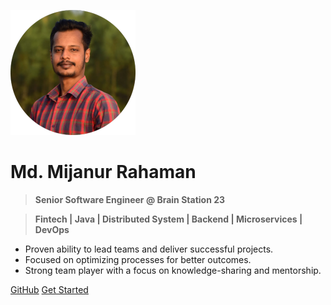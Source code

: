 ![logo](_assets/image.png)

# Md. Mijanur Rahaman

> **Senior Software Engineer @ Brain Station 23**

> **Fintech | Java | Distributed System | Backend | Microservices | DevOps**


-  Proven ability to lead teams and deliver successful projects.
-  Focused on optimizing processes for better outcomes.
-  Strong team player with a focus on knowledge-sharing and mentorship.

[GitHub](https://github.com/mijan75)
[Get Started](#👋-hi-i39m-md-mijanur-rahaman)

